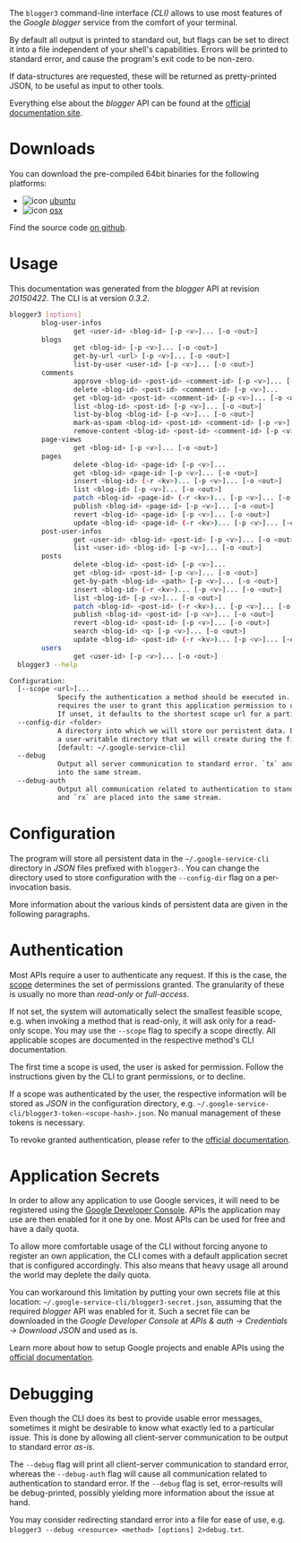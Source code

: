 <!---
DO NOT EDIT !
This file was generated automatically from 'src/mako/cli/README.md.mako'
DO NOT EDIT !
-->
The `blogger3` command-line interface *(CLI)* allows to use most features of the *Google blogger* service from the comfort of your terminal.

By default all output is printed to standard out, but flags can be set to direct it into a file independent of your shell's
capabilities. Errors will be printed to standard error, and cause the program's exit code to be non-zero.

If data-structures are requested, these will be returned as pretty-printed JSON, to be useful as input to other tools.

Everything else about the *blogger* API can be found at the
[official documentation site](https://developers.google.com/blogger/docs/3.0/getting_started).

# Downloads

You can download the pre-compiled 64bit binaries for the following platforms:

* ![icon](http://megaicons.net/static/img/icons_sizes/6/140/16/ubuntu-icon.png) [ubuntu](http://dl.byronimo.de/google.rs/cli/0.3.2/ubuntu/blogger3.tar.gz)
* ![icon](http://hydra-media.cursecdn.com/wow.gamepedia.com/a/a2/Apple-icon-16x16.png?version=25ddd67ac3dd3b634478e3978b76cb74) [osx](http://dl.byronimo.de/google.rs/cli/0.3.2/osx/blogger3.tar.gz)

Find the source code [on github](https://github.com/Byron/google-apis-rs/tree/master/gen/blogger3-cli).

# Usage

This documentation was generated from the *blogger* API at revision *20150422*. The CLI is at version *0.3.2*.

```bash
blogger3 [options]
        blog-user-infos
                get <user-id> <blog-id> [-p <v>]... [-o <out>]
        blogs
                get <blog-id> [-p <v>]... [-o <out>]
                get-by-url <url> [-p <v>]... [-o <out>]
                list-by-user <user-id> [-p <v>]... [-o <out>]
        comments
                approve <blog-id> <post-id> <comment-id> [-p <v>]... [-o <out>]
                delete <blog-id> <post-id> <comment-id> [-p <v>]...
                get <blog-id> <post-id> <comment-id> [-p <v>]... [-o <out>]
                list <blog-id> <post-id> [-p <v>]... [-o <out>]
                list-by-blog <blog-id> [-p <v>]... [-o <out>]
                mark-as-spam <blog-id> <post-id> <comment-id> [-p <v>]... [-o <out>]
                remove-content <blog-id> <post-id> <comment-id> [-p <v>]... [-o <out>]
        page-views
                get <blog-id> [-p <v>]... [-o <out>]
        pages
                delete <blog-id> <page-id> [-p <v>]...
                get <blog-id> <page-id> [-p <v>]... [-o <out>]
                insert <blog-id> (-r <kv>)... [-p <v>]... [-o <out>]
                list <blog-id> [-p <v>]... [-o <out>]
                patch <blog-id> <page-id> (-r <kv>)... [-p <v>]... [-o <out>]
                publish <blog-id> <page-id> [-p <v>]... [-o <out>]
                revert <blog-id> <page-id> [-p <v>]... [-o <out>]
                update <blog-id> <page-id> (-r <kv>)... [-p <v>]... [-o <out>]
        post-user-infos
                get <user-id> <blog-id> <post-id> [-p <v>]... [-o <out>]
                list <user-id> <blog-id> [-p <v>]... [-o <out>]
        posts
                delete <blog-id> <post-id> [-p <v>]...
                get <blog-id> <post-id> [-p <v>]... [-o <out>]
                get-by-path <blog-id> <path> [-p <v>]... [-o <out>]
                insert <blog-id> (-r <kv>)... [-p <v>]... [-o <out>]
                list <blog-id> [-p <v>]... [-o <out>]
                patch <blog-id> <post-id> (-r <kv>)... [-p <v>]... [-o <out>]
                publish <blog-id> <post-id> [-p <v>]... [-o <out>]
                revert <blog-id> <post-id> [-p <v>]... [-o <out>]
                search <blog-id> <q> [-p <v>]... [-o <out>]
                update <blog-id> <post-id> (-r <kv>)... [-p <v>]... [-o <out>]
        users
                get <user-id> [-p <v>]... [-o <out>]
  blogger3 --help

Configuration:
  [--scope <url>]...
            Specify the authentication a method should be executed in. Each scope 
            requires the user to grant this application permission to use it. 
            If unset, it defaults to the shortest scope url for a particular method.
  --config-dir <folder>
            A directory into which we will store our persistent data. Defaults to 
            a user-writable directory that we will create during the first invocation.
            [default: ~/.google-service-cli]
  --debug
            Output all server communication to standard error. `tx` and `rx` are placed 
            into the same stream.
  --debug-auth
            Output all communication related to authentication to standard error. `tx` 
            and `rx` are placed into the same stream.

```

# Configuration

The program will store all persistent data in the `~/.google-service-cli` directory in *JSON* files prefixed with `blogger3-`.  You can change the directory used to store configuration with the `--config-dir` flag on a per-invocation basis.

More information about the various kinds of persistent data are given in the following paragraphs.

# Authentication

Most APIs require a user to authenticate any request. If this is the case, the [scope][scopes] determines the 
set of permissions granted. The granularity of these is usually no more than *read-only* or *full-access*.

If not set, the system will automatically select the smallest feasible scope, e.g. when invoking a
method that is read-only, it will ask only for a read-only scope. 
You may use the `--scope` flag to specify a scope directly. 
All applicable scopes are documented in the respective method's CLI documentation.

The first time a scope is used, the user is asked for permission. Follow the instructions given 
by the CLI to grant permissions, or to decline.

If a scope was authenticated by the user, the respective information will be stored as *JSON* in the configuration
directory, e.g. `~/.google-service-cli/blogger3-token-<scope-hash>.json`. No manual management of these tokens
is necessary.

To revoke granted authentication, please refer to the [official documentation][revoke-access].

# Application Secrets

In order to allow any application to use Google services, it will need to be registered using the 
[Google Developer Console][google-dev-console]. APIs the application may use are then enabled for it
one by one. Most APIs can be used for free and have a daily quota.

To allow more comfortable usage of the CLI without forcing anyone to register an own application, the CLI
comes with a default application secret that is configured accordingly. This also means that heavy usage
all around the world may deplete the daily quota.

You can workaround this limitation by putting your own secrets file at this location: 
`~/.google-service-cli/blogger3-secret.json`, assuming that the required *blogger* API 
was enabled for it. Such a secret file can be downloaded in the *Google Developer Console* at 
*APIs & auth -> Credentials -> Download JSON* and used as is.

Learn more about how to setup Google projects and enable APIs using the [official documentation][google-project-new].


# Debugging

Even though the CLI does its best to provide usable error messages, sometimes it might be desirable to know
what exactly led to a particular issue. This is done by allowing all client-server communication to be 
output to standard error *as-is*.

The `--debug` flag will print all client-server communication to standard error, whereas the `--debug-auth` flag
will cause all communication related to authentication to standard error.
If the `--debug` flag is set, error-results will be debug-printed, possibly yielding more information about the 
issue at hand.

You may consider redirecting standard error into a file for ease of use, e.g. `blogger3 --debug <resource> <method> [options] 2>debug.txt`.


[scopes]: https://developers.google.com/+/api/oauth#scopes
[revoke-access]: http://webapps.stackexchange.com/a/30849
[google-dev-console]: https://console.developers.google.com/
[google-project-new]: https://developers.google.com/console/help/new/
